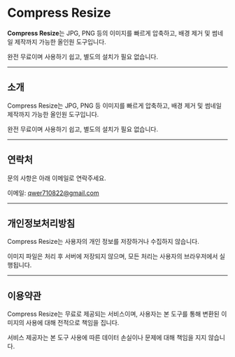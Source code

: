 # Compress Resize

**Compress Resize**는 JPG, PNG 등의 이미지를 빠르게 압축하고, 배경 제거 및 썸네일 제작까지 가능한 올인원 도구입니다.

완전 무료이며 사용하기 쉽고, 별도의 설치가 필요 없습니다.

---

## 소개

Compress Resize는 JPG, PNG 등 이미지를 빠르게 압축하고, 배경 제거 및 썸네일 제작까지 가능한 올인원 도구입니다.

완전 무료이며 사용하기 쉽고, 별도의 설치가 필요 없습니다.

---

## 연락처

문의 사항은 아래 이메일로 연락주세요.

이메일: qwer710822@gmail.com

---

## 개인정보처리방침

Compress Resize는 사용자의 개인 정보를 저장하거나 수집하지 않습니다.

이미지 파일은 처리 후 서버에 저장되지 않으며, 모든 처리는 사용자의 브라우저에서 실행됩니다.

---

## 이용약관

Compress Resize는 무료로 제공되는 서비스이며, 사용자는 본 도구를 통해 변환된 이미지의 사용에 대해 전적으로 책임을 집니다.

서비스 제공자는 본 도구 사용에 따른 데이터 손실이나 문제에 대해 책임을 지지 않습니다.